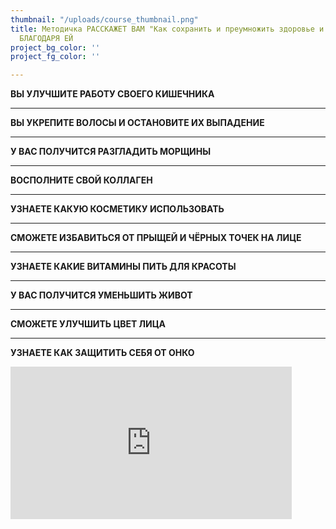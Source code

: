 ```yaml
---
thumbnail: "/uploads/course_thumbnail.png"
title: Методичка РАССКАЖЕТ ВАМ "Как сохранить и преумножить здоровье и молодость"
  БЛАГОДАРЯ ЕЙ
project_bg_color: ''
project_fg_color: ''

---
```

**ВЫ УЛУЧШИТЕ РАБОТУ СВОЕГО КИШЕЧНИКА**

***

**ВЫ УКРЕПИТЕ ВОЛОСЫ И ОСТАНОВИТЕ ИХ ВЫПАДЕНИЕ**

***

**У ВАС ПОЛУЧИТСЯ РАЗГЛАДИТЬ МОРЩИНЫ**

***

**ВОСПОЛНИТЕ СВОЙ КОЛЛАГЕН**

***

**УЗНАЕТЕ КАКУЮ КОСМЕТИКУ ИСПОЛЬЗОВАТЬ**

***

**СМОЖЕТЕ ИЗБАВИТЬСЯ ОТ ПРЫЩЕЙ И ЧЁРНЫХ ТОЧЕК НА ЛИЦЕ**

***

**УЗНАЕТЕ КАКИЕ ВИТАМИНЫ ПИТЬ ДЛЯ КРАСОТЫ**

***

**У ВАС ПОЛУЧИТСЯ УМЕНЬШИТЬ ЖИВОТ**

***

**СМОЖЕТЕ УЛУЧШИТЬ ЦВЕТ ЛИЦА**

***

**УЗНАЕТЕ КАК ЗАЩИТИТЬ СЕБЯ ОТ ОНКО**

<iframe src="https://promo-money.ru/quickpay/shop-widget?writer=seller&targets=%D0%9C%D0%B5%D1%82%D0%BE%D0%B4%D0%B8%D1%87%D0%BA%D0%B0%20%22%D0%9A%D0%B0%D0%BA%20%D1%81%D0%BE%D1%85%D1%80%D0%B0%D0%BD%D0%B8%D1%82%D1%8C%20%D0%BC%D0%BE%D0%BB%D0%BE%D0%B4%D0%BE%D1%81%D1%82%D1%8C%22&targets-hint=&default-sum=390&button-text=12&payment-type-choice=on&fio=on&phone=on&hint=&successURL=https%3A%2F%2Fyadi.sk%2Fi%2FAB0KyP0NeHdkag&quickpay=shop&account=410016189735528" width="450"style="max-width:100%" height="244" frameborder="0" allowtransparency="true" scrolling="no"></iframe>